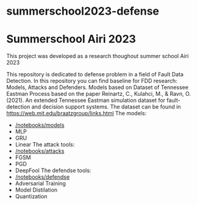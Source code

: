 # summerschool2023-defense
# Summerschool Airi 2023
This project was developed as a research thoughout summer school Airi 2023

This repository is dedicated to defense problem in a field of Fault Data Detection.
In this repository you can find baseline for FDD research: Models, Attacks and Defenders.
Models based on Dataset of Tennessee Eastman Process based on the paper Reinartz, C., Kulahci, M., & Ravn, O. (2021). An extended Tennessee Eastman simulation dataset for fault-detection and decision support systems. The dataset can be found in https://web.mit.edu/braatzgroup/links.html
The models:
 - [/notebooks/models](/notebooks/models)
 - MLP
 - GRU
 - Linear
The attack tools:
- [/notebooks/attacks](/notebooks/attacks)
- FGSM
- PGD
- DeepFool
The defendse tools:
- [/notebooks/defendse](/notebooks/defense)
- Adversarial Training
- Model Distilation
- Quantization

